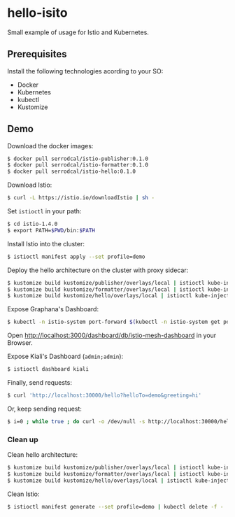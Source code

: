 # hello-isito

Small example of usage for Istio and Kubernetes.

## Prerequisites

Install the following technologies acording to your SO:

* Docker
* Kubernetes
* kubectl
* Kustomize

## Demo

Download the docker images:

```sh
$ docker pull serrodcal/istio-publisher:0.1.0
$ docker pull serrodcal/istio-formatter:0.1.0
$ docker pull serrodcal/istio-hello:0.1.0
```

Download Istio:

```sh
$ curl -L https://istio.io/downloadIstio | sh -
```

Set `istioctl` in your path:

```sh
$ cd istio-1.4.0
$ export PATH=$PWD/bin:$PATH
```

Install Istio into the cluster:

```sh
$ istioctl manifest apply --set profile=demo
```

Deploy the hello architecture on the cluster with proxy sidecar:

```sh
$ kustomize build kustomize/publisher/overlays/local | istioctl kube-inject -f - | kubectl apply -f -
$ kustomize build kustomize/formatter/overlays/local | istioctl kube-inject -f - | kubectl apply -f -
$ kustomize build kustomize/hello/overlays/local | istioctl kube-inject -f - | kubectl apply -f -
```

Expose Graphana's Dashboard:

```sh
$ kubectl -n istio-system port-forward $(kubectl -n istio-system get pod -l app=grafana -o jsonpath='{.items[0].metadata.name}') 3000:3000 &
```

Open [http://localhost:3000/dashboard/db/istio-mesh-dashboard](http://localhost:3000/dashboard/db/istio-mesh-dashboard) in your Browser.

Expose Kiali's Dashboard (`admin;admin`):

```sh
$ istioctl dashboard kiali
```

Finally, send requests:

```sh
$ curl 'http://localhost:30000/hello?helloTo=demo&greeting=hi'
```

Or, keep sending request:

```sh
$ i=0 ; while true ; do curl -o /dev/null -s http://localhost:30000/hello?helloTo=demo&greeting=hi ; if [ $? -ne 0 ] ; then echo $i ; break ; fi ; i=$(($i+1)) ; echo -en "$i        \r" ; sleep 1 ; done
```

### Clean up

Clean hello architecture:

```sh
$ kustomize build kustomize/publisher/overlays/local | istioctl kube-inject -f - | kubectl delete -f -
$ kustomize build kustomize/formatter/overlays/local | istioctl kube-inject -f - | kubectl delete -f -
$ kustomize build kustomize/hello/overlays/local | istioctl kube-inject -f - | kubectl delete -f -
```

Clean Istio:

```sh
$ istioctl manifest generate --set profile=demo | kubectl delete -f -
```
